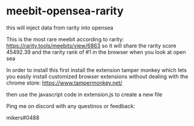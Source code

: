 # meebit-opensea-rarity

this will inject data from rarity into opensea

This is the most rare meebit according to rarity: 
https://rarity.tools/meebits/view/6863
so it will share the rarity score 45492.39 and the rarity rank of #1 in the browser when you look at open sea

In order to install this first install the extension tamper monkey which lets you easily install 
customized browser extensions without dealing with the chrome store:
https://www.tampermonkey.net/

then use the javascript code in extension.js to create a new file

Ping me on discord with any questinos or feedback: 

mikers#0488
